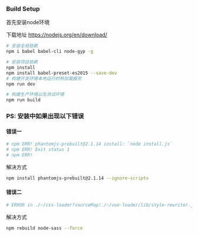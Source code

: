 
### Build Setup

首先安装node环境

下载地址 https://nodejs.org/en/download/

``` bash
# 安装全局依赖
npm i babel babel-cli node-gyp -g

# 安装项目依赖
npm install
npm install babel-preset-es2015 --save-dev
# 构建开发环境本地运行的热加载服务
npm run dev

# 构建生产环境以及测试环境
npm run build

```


### PS: 安装中如果出现以下错误

#### 错误一
``` bash
# npm ERR! phantomjs-prebuilt@2.1.14 install: `node install.js`
# npm ERR! Exit status 1
# npm ERR!
```
解决方式

``` bash
npm install phantomjs-prebuilt@2.1.14 --ignore-scripts
```

#### 错误二
``` bash
# ERROR in ./~/css-loader?sourceMap!./~/vue-loader/lib/style-rewriter.js?id=data-v-2406a849&scoped=true!./~/sass-loader/lib/loader.js?sourceMap!./~/vue-loader/lib/selector.js?type=styles&index=0
```
解决方式
``` bash
npm rebuild node-sass --force
```

